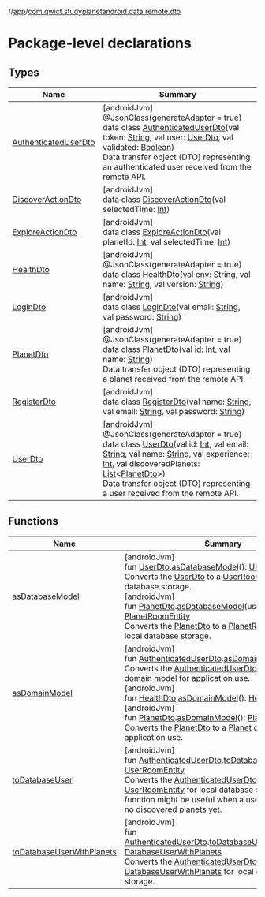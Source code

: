 //[app](../../index.md)/[com.qwict.studyplanetandroid.data.remote.dto](index.md)

# Package-level declarations

## Types

| Name | Summary |
|---|---|
| [AuthenticatedUserDto](-authenticated-user-dto/index.md) | [androidJvm]<br>@JsonClass(generateAdapter = true)<br>data class [AuthenticatedUserDto](-authenticated-user-dto/index.md)(val token: [String](https://kotlinlang.org/api/latest/jvm/stdlib/kotlin/-string/index.html), val user: [UserDto](-user-dto/index.md), val validated: [Boolean](https://kotlinlang.org/api/latest/jvm/stdlib/kotlin/-boolean/index.html))<br>Data transfer object (DTO) representing an authenticated user received from the remote API. |
| [DiscoverActionDto](-discover-action-dto/index.md) | [androidJvm]<br>data class [DiscoverActionDto](-discover-action-dto/index.md)(val selectedTime: [Int](https://kotlinlang.org/api/latest/jvm/stdlib/kotlin/-int/index.html)) |
| [ExploreActionDto](-explore-action-dto/index.md) | [androidJvm]<br>data class [ExploreActionDto](-explore-action-dto/index.md)(val planetId: [Int](https://kotlinlang.org/api/latest/jvm/stdlib/kotlin/-int/index.html), val selectedTime: [Int](https://kotlinlang.org/api/latest/jvm/stdlib/kotlin/-int/index.html)) |
| [HealthDto](-health-dto/index.md) | [androidJvm]<br>@JsonClass(generateAdapter = true)<br>data class [HealthDto](-health-dto/index.md)(val env: [String](https://kotlinlang.org/api/latest/jvm/stdlib/kotlin/-string/index.html), val name: [String](https://kotlinlang.org/api/latest/jvm/stdlib/kotlin/-string/index.html), val version: [String](https://kotlinlang.org/api/latest/jvm/stdlib/kotlin/-string/index.html)) |
| [LoginDto](-login-dto/index.md) | [androidJvm]<br>data class [LoginDto](-login-dto/index.md)(val email: [String](https://kotlinlang.org/api/latest/jvm/stdlib/kotlin/-string/index.html), val password: [String](https://kotlinlang.org/api/latest/jvm/stdlib/kotlin/-string/index.html)) |
| [PlanetDto](-planet-dto/index.md) | [androidJvm]<br>@JsonClass(generateAdapter = true)<br>data class [PlanetDto](-planet-dto/index.md)(val id: [Int](https://kotlinlang.org/api/latest/jvm/stdlib/kotlin/-int/index.html), val name: [String](https://kotlinlang.org/api/latest/jvm/stdlib/kotlin/-string/index.html))<br>Data transfer object (DTO) representing a planet received from the remote API. |
| [RegisterDto](-register-dto/index.md) | [androidJvm]<br>data class [RegisterDto](-register-dto/index.md)(val name: [String](https://kotlinlang.org/api/latest/jvm/stdlib/kotlin/-string/index.html), val email: [String](https://kotlinlang.org/api/latest/jvm/stdlib/kotlin/-string/index.html), val password: [String](https://kotlinlang.org/api/latest/jvm/stdlib/kotlin/-string/index.html)) |
| [UserDto](-user-dto/index.md) | [androidJvm]<br>@JsonClass(generateAdapter = true)<br>data class [UserDto](-user-dto/index.md)(val id: [Int](https://kotlinlang.org/api/latest/jvm/stdlib/kotlin/-int/index.html), val email: [String](https://kotlinlang.org/api/latest/jvm/stdlib/kotlin/-string/index.html), val name: [String](https://kotlinlang.org/api/latest/jvm/stdlib/kotlin/-string/index.html), val experience: [Int](https://kotlinlang.org/api/latest/jvm/stdlib/kotlin/-int/index.html), val discoveredPlanets: [List](https://kotlinlang.org/api/latest/jvm/stdlib/kotlin.collections/-list/index.html)&lt;[PlanetDto](-planet-dto/index.md)&gt;)<br>Data transfer object (DTO) representing a user received from the remote API. |

## Functions

| Name | Summary |
|---|---|
| [asDatabaseModel](as-database-model.md) | [androidJvm]<br>fun [UserDto](-user-dto/index.md).[asDatabaseModel](as-database-model.md)(): [UserRoomEntity](../com.qwict.studyplanetandroid.data.local.schema/-user-room-entity/index.md)<br>Converts the [UserDto](-user-dto/index.md) to a [UserRoomEntity](../com.qwict.studyplanetandroid.data.local.schema/-user-room-entity/index.md) for local database storage.<br>[androidJvm]<br>fun [PlanetDto](-planet-dto/index.md).[asDatabaseModel](as-database-model.md)(userId: [Int](https://kotlinlang.org/api/latest/jvm/stdlib/kotlin/-int/index.html)): [PlanetRoomEntity](../com.qwict.studyplanetandroid.data.local.schema/-planet-room-entity/index.md)<br>Converts the [PlanetDto](-planet-dto/index.md) to a [PlanetRoomEntity](../com.qwict.studyplanetandroid.data.local.schema/-planet-room-entity/index.md) for local database storage. |
| [asDomainModel](as-domain-model.md) | [androidJvm]<br>fun [AuthenticatedUserDto](-authenticated-user-dto/index.md).[asDomainModel](as-domain-model.md)(): [User](../com.qwict.studyplanetandroid.domain.model/-user/index.md)<br>Converts the [AuthenticatedUserDto](-authenticated-user-dto/index.md) to a [User](../com.qwict.studyplanetandroid.domain.model/-user/index.md) domain model for application use.<br>[androidJvm]<br>fun [HealthDto](-health-dto/index.md).[asDomainModel](as-domain-model.md)(): [Health](../com.qwict.studyplanetandroid.domain.model/-health/index.md)<br>[androidJvm]<br>fun [PlanetDto](-planet-dto/index.md).[asDomainModel](as-domain-model.md)(): [Planet](../com.qwict.studyplanetandroid.domain.model/-planet/index.md)<br>Converts the [PlanetDto](-planet-dto/index.md) to a [Planet](../com.qwict.studyplanetandroid.domain.model/-planet/index.md) domain model for application use. |
| [toDatabaseUser](to-database-user.md) | [androidJvm]<br>fun [AuthenticatedUserDto](-authenticated-user-dto/index.md).[toDatabaseUser](to-database-user.md)(): [UserRoomEntity](../com.qwict.studyplanetandroid.data.local.schema/-user-room-entity/index.md)<br>Converts the [AuthenticatedUserDto](-authenticated-user-dto/index.md) to a [UserRoomEntity](../com.qwict.studyplanetandroid.data.local.schema/-user-room-entity/index.md) for local database storage. This function might be useful when a user registers with no discovered planets yet. |
| [toDatabaseUserWithPlanets](to-database-user-with-planets.md) | [androidJvm]<br>fun [AuthenticatedUserDto](-authenticated-user-dto/index.md).[toDatabaseUserWithPlanets](to-database-user-with-planets.md)(): [DatabaseUserWithPlanets](../com.qwict.studyplanetandroid.data.local.schema/-database-user-with-planets/index.md)<br>Converts the [AuthenticatedUserDto](-authenticated-user-dto/index.md) to a [DatabaseUserWithPlanets](../com.qwict.studyplanetandroid.data.local.schema/-database-user-with-planets/index.md) for local database storage. |
